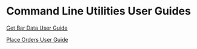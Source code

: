 # Command Line Utilities User Guides

[Get Bar Data User Guide](GetBarData/GetBarData.md)

[Place Orders User Guide](PlaceOrders/PlaceOrders.md)


